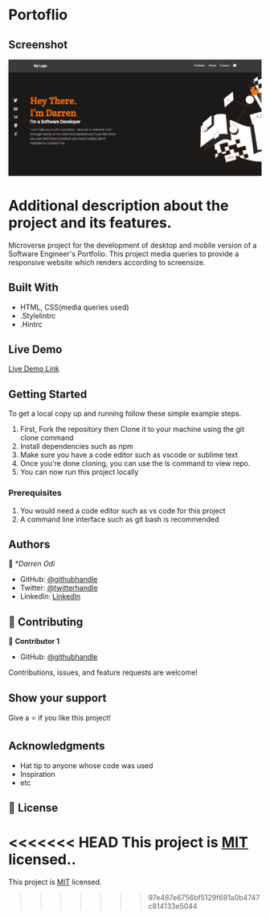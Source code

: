 # Portoflio

## Screenshot

![screenshot](./app_screenshot.png)

# Additional description about the project and its features.

Microverse project for the development of desktop and mobile version of a Software Engineer's Portfolio. This project
media queries to provide a responsive website which renders according to screensize. 

## Built With

- HTML, CSS(media queries used)
- .Stylelintrc
- .Hintrc

## Live Demo

[Live Demo Link](https://rawcdn.githack.com/darrenodi/Project-Portfolio/deb9d4711d3ea61f928b62f11167ae9b4710f938/index.html)

## Getting Started

To get a local copy up and running follow these simple example steps.
1. First, Fork the repository then Clone it to your machine using the git clone command
2. Install dependencies such as npm
3. Make sure you have a code editor such as vscode or sublime text
4. Once you're done cloning, you can use the ls command to view repo.
5. You can now run this project locally


### Prerequisites

1. You would need a code editor such as vs code for this project
2. A command line interface such as git bash is recommended 

## Authors

👤 **Darren Odi*

- GitHub: [@githubhandle](https://github.com/darrenodi)
- Twitter: [@twitterhandle](https://twitter.com/darrenodi)
- LinkedIn: [LinkedIn](https://www.linkedin.com/in/darren-odi-404ba31b2/)

## 🤝 Contributing

👤 **Contributor 1**

- GitHub: [@githubhandle](https://github.com/KayLemba)

Contributions, issues, and feature requests are welcome!

## Show your support

Give a ⭐️ if you like this project!

## Acknowledgments

- Hat tip to anyone whose code was used
- Inspiration
- etc

## 📝 License

<<<<<<< HEAD
This project is [MIT](./MIT.md) licensed..
=======
This project is [MIT](./MIT.md) licensed.
>>>>>>> 97e487e6756bf5129f691a0b4747c814133e5044
